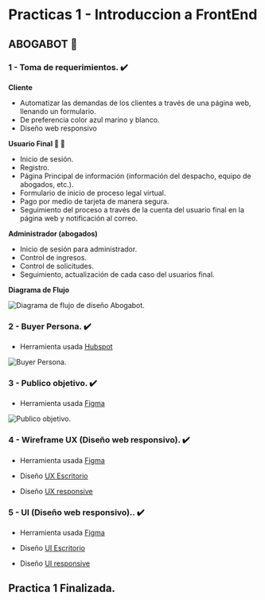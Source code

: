 

# **Practicas 1 - Introduccion a FrontEnd**

## **ABOGABOT :robot:**

### **1 - Toma de requerimientos. ✔️**

**Cliente**

   - Automatizar las demandas de los clientes a través de una página web, llenando un formulario.
   - De preferencia color azul marino y blanco.
   - Diseño web responsivo

**Usuario Final 👨 👩**

   - Inicio de sesión.
   - Registro.
   - Página Principal de información (información del despacho, equipo de abogados, etc.).
   - Formulario de inicio de proceso legal virtual.
   - Pago por medio de tarjeta de manera segura.
   - Seguimiento del proceso a través de la cuenta del usuario final en la página web y notificación al correo.      
   
**Administrador (abogados)**

   - Inicio de sesión para administrador.
   - Control de ingresos.
   - Control de solicitudes.
   - Seguimiento, actualización de cada caso del usuarios final.

**Diagrama de Flujo**

 <img alt="Diagrama de flujo de diseño Abogabot." src="https://github.com/Jeysonab/Launch-X-Mision-FrontEnd/blob/123b21874efee5487ff1c4872d9ffe289fb55772/Practica%201%20Abogabot/Diagrama%20de%20flujo%20Abogabot.png">

### **2 - Buyer Persona. ✔️**
   - Herramienta usada [Hubspot](https://www.hubspot.es/make-my-persona)

 <img alt="Buyer Persona." src="https://github.com/Jeysonab/Launch-X-Mision-FrontEnd/blob/efe7b67afa867d05fd57fc8f6a8470dcea951e50/Practica%201%20Abogabot/Buyer%20Persona.png">

### **3 - Publico objetivo. ✔️**
   - Herramienta usada [Figma](https://www.figma.com/?fuid=)
   
<img alt="Publico objetivo." src="https://github.com/Jeysonab/Launch-X-Mision-FrontEnd/blob/466bbec094699eff9b58dc95d22c1810c60e8f02/Practica%201%20Abogabot/Publico%20Objetivo.png">

### **4 - Wireframe UX (Diseño web responsivo). ✔️**
  - Herramienta usada [Figma](https://www.figma.com/?fuid=)

   - Diseño [UX Escritorio](https://www.figma.com/file/STgHyD0ZTa9PiFLbMhUxzD/Proyecto-Abogabot-UX?node-id=0%3A1)
   - Diseño [UX responsive](https://www.figma.com/file/STgHyD0ZTa9PiFLbMhUxzD/Proyecto-Abogabot-UX?node-id=304%3A873)

### **5 - UI (Diseño web responsivo).. ✔️**
  - Herramienta usada [Figma](https://www.figma.com/?fuid=)
  
   - Diseño [UI Escritorio](https://www.figma.com/file/zb1GiD54QioEizumLuNPlK/Proyecto-Abogabot-UI?node-id=0%3A1)
   - Diseño [UI responsive](https://www.figma.com/file/zb1GiD54QioEizumLuNPlK/Proyecto-Abogabot-UI?node-id=414%3A3487)
   
   
   
## **Practica 1 Finalizada.**
